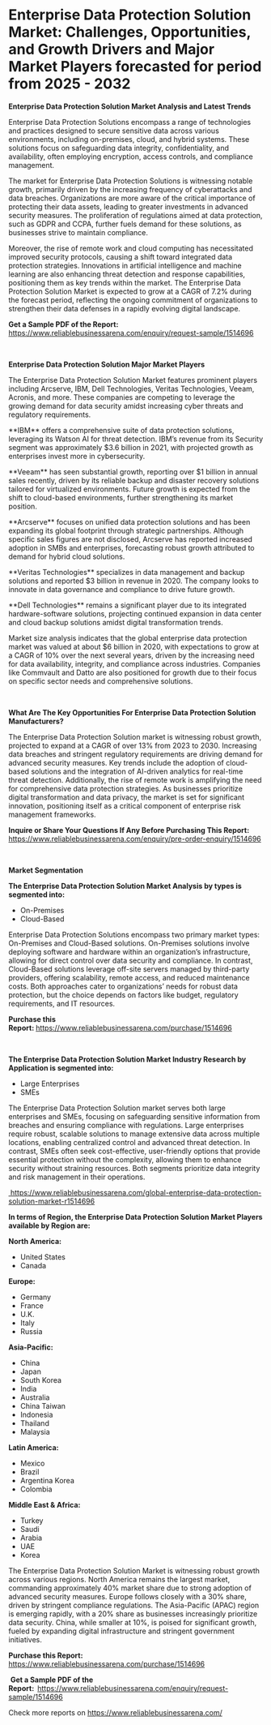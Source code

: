 <p><h1>Enterprise Data Protection Solution Market: Challenges, Opportunities, and Growth Drivers and Major Market Players forecasted for period from 2025 - 2032</h1></p><p><strong>Enterprise Data Protection Solution Market Analysis and Latest Trends</strong></p>
<p><p>Enterprise Data Protection Solutions encompass a range of technologies and practices designed to secure sensitive data across various environments, including on-premises, cloud, and hybrid systems. These solutions focus on safeguarding data integrity, confidentiality, and availability, often employing encryption, access controls, and compliance management. </p><p>The market for Enterprise Data Protection Solutions is witnessing notable growth, primarily driven by the increasing frequency of cyberattacks and data breaches. Organizations are more aware of the critical importance of protecting their data assets, leading to greater investments in advanced security measures. The proliferation of regulations aimed at data protection, such as GDPR and CCPA, further fuels demand for these solutions, as businesses strive to maintain compliance.</p><p>Moreover, the rise of remote work and cloud computing has necessitated improved security protocols, causing a shift toward integrated data protection strategies. Innovations in artificial intelligence and machine learning are also enhancing threat detection and response capabilities, positioning them as key trends within the market. The Enterprise Data Protection Solution Market is expected to grow at a CAGR of 7.2% during the forecast period, reflecting the ongoing commitment of organizations to strengthen their data defenses in a rapidly evolving digital landscape.</p></p>
<p><strong>Get a Sample PDF of the Report:&nbsp;</strong> <a href="https://www.reliablebusinessarena.com/enquiry/request-sample/1514696?utm_campaign=2195&utm_medium=2&utm_source=Github&utm_content=ia&utm_term=29032025&utm_id=enterprise-data-protection-solution">https://www.reliablebusinessarena.com/enquiry/request-sample/1514696</a></p>
<p>&nbsp;</p>
<p><strong>Enterprise Data Protection Solution Major Market Players</strong></p>
<p><p>The Enterprise Data Protection Solution Market features prominent players including Arcserve, IBM, Dell Technologies, Veritas Technologies, Veeam, Acronis, and more. These companies are competing to leverage the growing demand for data security amidst increasing cyber threats and regulatory requirements.</p><p>**IBM** offers a comprehensive suite of data protection solutions, leveraging its Watson AI for threat detection. IBM’s revenue from its Security segment was approximately $3.6 billion in 2021, with projected growth as enterprises invest more in cybersecurity.</p><p>**Veeam** has seen substantial growth, reporting over $1 billion in annual sales recently, driven by its reliable backup and disaster recovery solutions tailored for virtualized environments. Future growth is expected from the shift to cloud-based environments, further strengthening its market position.</p><p>**Arcserve** focuses on unified data protection solutions and has been expanding its global footprint through strategic partnerships. Although specific sales figures are not disclosed, Arcserve has reported increased adoption in SMBs and enterprises, forecasting robust growth attributed to demand for hybrid cloud solutions.</p><p>**Veritas Technologies** specializes in data management and backup solutions and reported $3 billion in revenue in 2020. The company looks to innovate in data governance and compliance to drive future growth.</p><p>**Dell Technologies** remains a significant player due to its integrated hardware-software solutions, projecting continued expansion in data center and cloud backup solutions amidst digital transformation trends.</p><p>Market size analysis indicates that the global enterprise data protection market was valued at about $6 billion in 2020, with expectations to grow at a CAGR of 10% over the next several years, driven by the increasing need for data availability, integrity, and compliance across industries. Companies like Commvault and Datto are also positioned for growth due to their focus on specific sector needs and comprehensive solutions.</p></p>
<p>&nbsp;</p>
<p><strong>What Are The Key Opportunities For Enterprise Data Protection Solution Manufacturers?</strong></p>
<p><p>The Enterprise Data Protection Solution market is witnessing robust growth, projected to expand at a CAGR of over 13% from 2023 to 2030. Increasing data breaches and stringent regulatory requirements are driving demand for advanced security measures. Key trends include the adoption of cloud-based solutions and the integration of AI-driven analytics for real-time threat detection. Additionally, the rise of remote work is amplifying the need for comprehensive data protection strategies. As businesses prioritize digital transformation and data privacy, the market is set for significant innovation, positioning itself as a critical component of enterprise risk management frameworks.</p></p>
<p><strong>Inquire or Share Your Questions If Any Before Purchasing This Report:</strong> <a href="https://www.reliablebusinessarena.com/enquiry/pre-order-enquiry/1514696?utm_campaign=2195&utm_medium=2&utm_source=Github&utm_content=ia&utm_term=29032025&utm_id=enterprise-data-protection-solution">https://www.reliablebusinessarena.com/enquiry/pre-order-enquiry/1514696</a></p>
<p>&nbsp;</p>
<p><strong>Market Segmentation</strong></p>
<p><strong>The Enterprise Data Protection Solution Market Analysis by types is segmented into:</strong></p>
<p><ul><li>On-Premises</li><li>Cloud-Based</li></ul></p>
<p><p>Enterprise Data Protection Solutions encompass two primary market types: On-Premises and Cloud-Based solutions. On-Premises solutions involve deploying software and hardware within an organization’s infrastructure, allowing for direct control over data security and compliance. In contrast, Cloud-Based solutions leverage off-site servers managed by third-party providers, offering scalability, remote access, and reduced maintenance costs. Both approaches cater to organizations’ needs for robust data protection, but the choice depends on factors like budget, regulatory requirements, and IT resources.</p></p>
<p><strong>Purchase this Report:&nbsp;</strong><a href="https://www.reliablebusinessarena.com/purchase/1514696?utm_campaign=2195&utm_medium=2&utm_source=Github&utm_content=ia&utm_term=29032025&utm_id=enterprise-data-protection-solution">https://www.reliablebusinessarena.com/purchase/1514696</a></p>
<p>&nbsp;</p>
<p><strong>The Enterprise Data Protection Solution Market Industry Research by Application is segmented into:</strong></p>
<p><ul><li>Large Enterprises</li><li>SMEs</li></ul></p>
<p><p>The Enterprise Data Protection Solution market serves both large enterprises and SMEs, focusing on safeguarding sensitive information from breaches and ensuring compliance with regulations. Large enterprises require robust, scalable solutions to manage extensive data across multiple locations, enabling centralized control and advanced threat detection. In contrast, SMEs often seek cost-effective, user-friendly options that provide essential protection without the complexity, allowing them to enhance security without straining resources. Both segments prioritize data integrity and risk management in their operations.</p></p>
<p><a href="https://www.reliablebusinessarena.com/global-enterprise-data-protection-solution-market-r1514696?utm_campaign=2195&utm_medium=2&utm_source=Github&utm_content=ia&utm_term=29032025&utm_id=enterprise-data-protection-solution">&nbsp;https://www.reliablebusinessarena.com/global-enterprise-data-protection-solution-market-r1514696</a></p>
<p><strong>In terms of Region, the Enterprise Data Protection Solution Market Players available by Region are:</strong></p>
<p>
    <p> <strong> North America: </strong>
        <ul>
            <li>United States</li>
            <li>Canada</li>
        </ul>
        </p> 
    <p> <strong> Europe: </strong>
        <ul>
            <li>Germany</li>
            <li>France</li>
            <li>U.K.</li>
            <li>Italy</li>
            <li>Russia</li>
        </ul>
        </p> 
    <p> <strong> Asia-Pacific: </strong>
        <ul>
            <li>China</li>
            <li>Japan</li>
            <li>South Korea</li>
            <li>India</li>
            <li>Australia</li>
            <li>China Taiwan</li>
            <li>Indonesia</li>
            <li>Thailand</li>
            <li>Malaysia</li>
        </ul>
        </p> 
    <p> <strong> Latin America: </strong>
        <ul>
            <li>Mexico</li>
            <li>Brazil</li>
            <li>Argentina Korea</li>
            <li>Colombia</li>
        </ul>
        </p> 
    <p> <strong> Middle East & Africa: </strong>
        <ul>
            <li>Turkey</li>
            <li>Saudi</li>
            <li>Arabia</li>
            <li>UAE</li>
            <li>Korea</li>
        </ul>
    </p>
    </p>
<p><p>The Enterprise Data Protection Solution Market is witnessing robust growth across various regions. North America remains the largest market, commanding approximately 40% market share due to strong adoption of advanced security measures. Europe follows closely with a 30% share, driven by stringent compliance regulations. The Asia-Pacific (APAC) region is emerging rapidly, with a 20% share as businesses increasingly prioritize data security. China, while smaller at 10%, is poised for significant growth, fueled by expanding digital infrastructure and stringent government initiatives.</p></p>
<p><strong>Purchase this Report: </strong><a href="https://www.reliablebusinessarena.com/purchase/1514696?utm_campaign=2195&utm_medium=2&utm_source=Github&utm_content=ia&utm_term=29032025&utm_id=enterprise-data-protection-solution">https://www.reliablebusinessarena.com/purchase/1514696</a></p>
<p>&nbsp;<strong>Get a Sample PDF of the Report:&nbsp;&nbsp;</strong><a href="https://www.reliablebusinessarena.com/enquiry/request-sample/1514696?utm_campaign=2195&utm_medium=2&utm_source=Github&utm_content=ia&utm_term=29032025&utm_id=enterprise-data-protection-solution">https://www.reliablebusinessarena.com/enquiry/request-sample/1514696</a></p>
<p><strong></strong></p>
<p>Check more reports on <a href="https://www.reliablebusinessarena.com/?utm_campaign=2195&utm_medium=2&utm_source=Github&utm_content=ia&utm_term=29032025&utm_id=enterprise-data-protection-solution">https://www.reliablebusinessarena.com/</a></p>